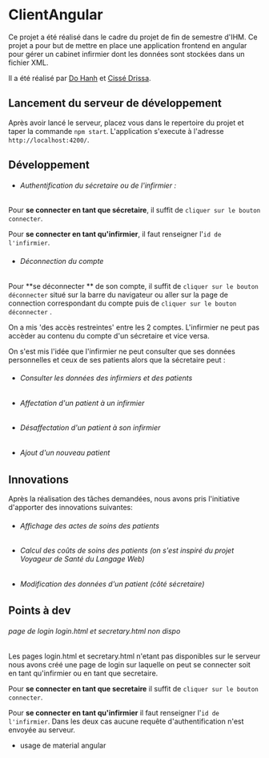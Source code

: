 # ClientAngular

Ce projet a été réalisé dans le cadre du projet de fin de semestre d'IHM. Ce projet a pour but de mettre en place une application frontend en angular pour
gérer un cabinet infirmier dont les données sont stockées dans un fichier XML.

Il a été réalisé par [Do Hanh](https://gitlab.com/yakuzHanh) et [Cissé Drissa](https://gitlab.com/Cashenvic).



## Lancement du serveur de développement
Après avoir lancé le serveur, placez vous dans le repertoire du projet et taper la commande `npm start`. L'application s'execute à l'adresse `http://localhost:4200/`.

## Développement
- ###### Authentification du sécretaire ou de l'infirmier :

Pour **se connecter en tant que sécretaire**, il suffit  de `cliquer sur le bouton connecter`. 

Pour **se connecter en tant qu'infirmier**, il faut renseigner l'`id de l'infirmier`.


- ###### Déconnection du compte

Pour **se déconnecter ** de son compte, il suffit  de `cliquer sur le bouton déconnecter` situé sur la barre du navigateur 
ou aller sur la page de connection correspondant du compte puis de `cliquer sur le bouton déconnecter` . 


On a mis 'des accès restreintes' entre les 2 comptes. L'infirmier ne peut pas accèder au contenu du compte d'un sécretaire et vice versa.


On s'est mis l'idée que l'infirmier ne peut consulter que ses données personnelles et ceux de ses patients 
alors que la sécretaire peut :
- ###### Consulter les données des infirmiers et des patients
- ###### Affectation d'un patient à un infirmier
- ###### Désaffectation d'un patient à son infirmier
- ###### Ajout d'un nouveau patient


## Innovations
Après la réalisation des tâches demandées, nous avons pris l'initiative d'apporter des innovations suivantes:
- ###### Affichage des actes de soins des patients
- ###### Calcul des coûts de soins des patients (on s'est inspiré du projet Voyageur de Santé du Langage Web)
- ###### Modification des données d'un patient (côté sécretaire)


## Points à dev
###### page de login login.html et secretary.html non dispo

Les pages login.html et secretary.html n'etant pas disponibles sur le serveur nous avons créé une page de login sur laquelle on peut se connecter soit en tant qu'infirmier 
ou en tant que secretaire.

Pour **se connecter en tant que secretaire** il suffit  de `cliquer sur le bouton connecter`.

Pour **se connecter en tant qu'infirmier** il faut renseigner l'`id de l'infirmier`.
Dans les deux cas aucune requête d'authentification n'est envoyée au serveur.
* usage de material angular
